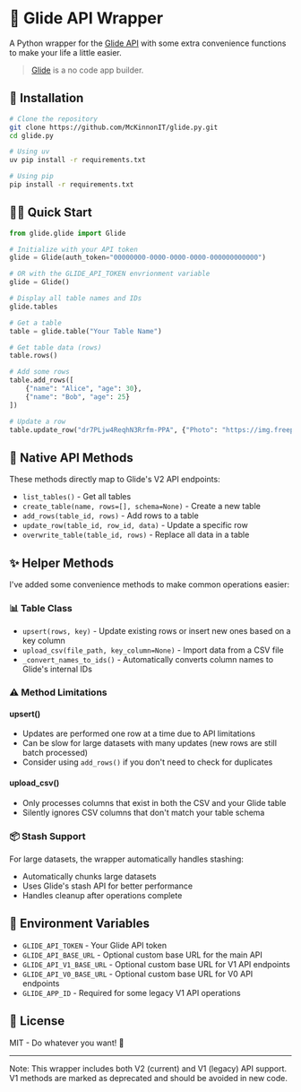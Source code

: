 # 🚀 Glide API Wrapper

A Python wrapper for the [Glide API](https://apidocs.glideapps.com/) with some extra convenience functions to make your life a little easier.

> [Glide](https://www.glideapps.com/) is a no code app builder.

## 🔧 Installation

```bash
# Clone the repository
git clone https://github.com/McKinnonIT/glide.py.git
cd glide.py

# Using uv
uv pip install -r requirements.txt

# Using pip
pip install -r requirements.txt
```

## 🏃‍♂️ Quick Start

```python
from glide.glide import Glide

# Initialize with your API token
glide = Glide(auth_token="00000000-0000-0000-0000-000000000000") 

# OR with the GLIDE_API_TOKEN envrionment variable
glide = Glide()

# Display all table names and IDs
glide.tables

# Get a table
table = glide.table("Your Table Name")

# Get table data (rows)
table.rows()

# Add some rows
table.add_rows([
    {"name": "Alice", "age": 30},
    {"name": "Bob", "age": 25}
])

# Update a row
table.update_row("dr7PLjw4ReqhN3Rrfm-PPA", {"Photo": "https://img.freepik.com/free-vector/blue-circle-with-white-user_78370-4707.jpg"})

```

## 🔄 Native API Methods

These methods directly map to Glide's V2 API endpoints:

- `list_tables()` - Get all tables
- `create_table(name, rows=[], schema=None)` - Create a new table
- `add_rows(table_id, rows)` - Add rows to a table
- `update_row(table_id, row_id, data)` - Update a specific row
- `overwrite_table(table_id, rows)` - Replace all data in a table

## ✨ Helper Methods

I've added some convenience methods to make common operations easier:

### 📊 Table Class
- `upsert(rows, key)` - Update existing rows or insert new ones based on a key column
- `upload_csv(file_path, key_column=None)` - Import data from a CSV file
- `_convert_names_to_ids()` - Automatically converts column names to Glide's internal IDs

### ⚠️ Method Limitations

#### upsert()
- Updates are performed one row at a time due to API limitations
- Can be slow for large datasets with many updates (new rows are still batch processed)
- Consider using `add_rows()` if you don't need to check for duplicates

#### upload_csv()
- Only processes columns that exist in both the CSV and your Glide table
- Silently ignores CSV columns that don't match your table schema

### 📦 Stash Support
For large datasets, the wrapper automatically handles stashing:
- Automatically chunks large datasets
- Uses Glide's stash API for better performance
- Handles cleanup after operations complete

## 🔑 Environment Variables

- `GLIDE_API_TOKEN` - Your Glide API token
- `GLIDE_API_BASE_URL` - Optional custom base URL for the main API
- `GLIDE_API_V1_BASE_URL` - Optional custom base URL for V1 API endpoints
- `GLIDE_API_V0_BASE_URL` - Optional custom base URL for V0 API endpoints
- `GLIDE_APP_ID` - Required for some legacy V1 API operations

## 📄 License

MIT - Do whatever you want! 🎉

---

Note: This wrapper includes both V2 (current) and V1 (legacy) API support. V1 methods are marked as deprecated and should be avoided in new code.
